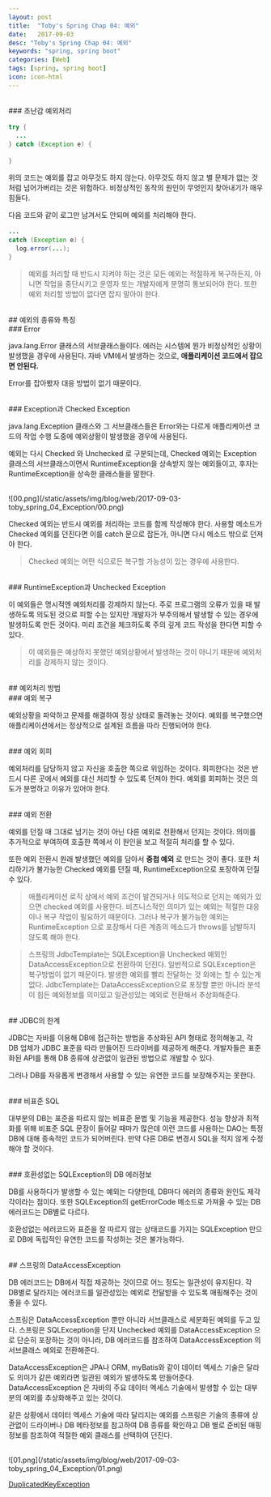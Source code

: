 ```yaml
---
layout: post
title:  "Toby's Spring Chap 04: 예외"
date:   2017-09-03
desc: "Toby's Spring Chap 04: 예외"
keywords: "spring, spring boot"
categories: [Web]
tags: [spring, spring boot]
icon: icon-html
---
```


<br>
### 초난감 예외처리

~~~java
try {
  ...
} catch (Exception e) {

}
~~~

위의 코드는 예외를 잡고 아무것도 하지 않는다. 아무것도 하지 않고 별 문제가 없는 것처럼 넘어가버리는 것은 위험하다.
비정상적인 동작의 원인이 무엇인지 찾아내기가 매우 힘들다.

다음 코드와 같이 로그만 남겨서도 안되며 예외를 처리해야 한다.
~~~java
...
catch (Exception e) {
  log.error(...);
}
~~~

> 예외를 처리할 때 반드시 지켜야 하는 것은 모든 예외는 적절하게 복구하든지, 아니면 작업을 중단시키고 운영자 또는 개발자에게 분명히 통보되어야 한다. 또한 예외 처리할 방법이 없다면 잡지 말아야 한다.

<br>
## 예외의 종류와 특징

<br>
### Error

java.lang.Error 클래스의 서브클래스들이다. 에러는 시스템에 뭔가 비정상적인 상황이 발생했을 경우에 사용된다. 자바 VM에서 발생하는 것으로, **애플리케이션 코드에서 잡으면 안된다.**

Error를 잡아봤자 대응 방법이 없기 때문이다.

<br>
### Exception과 Checked Exception

java.lang.Exception 클래스와 그 서브클래스들은 Error와는 다르게 애플리케이션 코드의 작업 수행 도중에 예외상황이 발생했을 경우에 사용된다.

예외는 다시 Checked 와 Unchecked 로 구분되는데, Checked 예외는 Exception 클래스의 서브클래스이면서 RuntimeException을 상속받지 않는 예외들이고, 후자는 RuntimeException을 상속한 클래스들을 말한다.

<br>
![00.png](/static/assets/img/blog/web/2017-09-03-toby_spring_04_Exception/00.png)

Checked 예외는 반드시 예외를 처리하는 코드를 함께 작성해야 한다. 사용할 메소드가 Checked 예외를 던진다면 이를 catch 문으로 잡든가, 아니면 다시 메소드 밖으로 던져야 한다.

> Checked 예외는 어떤 식으로든 복구할 가능성이 있는 경우에 사용한다.

<br>
### RuntimeException과 Unchecked Exception

이 예외들은 명시적엔 예외처리를 강제하지 않는다. 주로 프로그램의 오류가 있을 때 발생하도록 의도된 것으로 피할 수는 있지만 개발자가 부주의해서 발생할 수 있는 경우에 발생하도록 만든 것이다. 미리 조건을 체크하도록 주의 깊게 코드 작성을 한다면 피할 수 있다.

> 이 예외들은 예상하지 못했던 예외상황에서 발생하는 것이 아니기 때문에 예외처리를 강제하지 않는 것이다.

<br>
## 예외처리 방법

<br>
### 예외 복구

예외상황을 파악하고 문제를 해결하여 정상 상태로 돌려놓는 것이다. 예외를 복구했으면 애플리케이션에서는 정상적으로 설계된 흐름을 따라 진행되어야 한다.

<br>
### 예외 회피

예외처리를 담당하지 않고 자신을 호출한 쪽으로 위임하는 것이다. 회피한다는 것은 반드시 다른 곳에서 예외를 대신 처리할 수 있도록 던져야 한다. 예외를 회피하는 것은 의도가 분명하고 이유가 있어야 한다.

<br>
### 예외 전환

예외를 던질 때 그대로 넘기는 것이 아닌 다른 예외로 전환해서 던지는 것이다. 의미를 추가적으로 부여하여 호출한 쪽에서 이 원인을 보고 적절히 처리를 할 수 있다.

또한 예외 전환시 원래 발생했던 예외를 담아서 **중첩 예외** 로 만드는 것이 좋다. 또한 처리하기가 불가능한 Checked 예외를 던질 때, RuntimeException으로 포장하여 던질 수 있다.

> 애플리케이션 로직 상에서 예외 조건이 발견되거나 의도적으로 던지는 예외가 있으면 checked 예외를 사용한다. 비즈니스적인 의미가 있는 예외는 적절한 대응이나 복구 작업이 필요하기 때문이다. 그러나 복구가 불가능한 예외는 RuntimeException 으로 포장해서 다른 계층의 메소드가 throws를 남발하지 않도록 해야 한다.

> 스프링의 JdbcTemplate는 SQLException을 Unchecked 예외인 DataAccessException으로 전환하여 던진다. 일반적으로 SQLException은 복구방법이 없기 때문이다. 발생한 예외를 빨리 전달하는 것 외에는 할 수 있는게 없다. JdbcTemplate는 DataAccessException으로 포장할 뿐만 아니라 분석이 힘든 예외정보를 의미있고 일관성있는 예외로 전환해서 추상화해준다.

<br>
## JDBC의 한계

JDBC는 자바를 이용해 DB에 접근하는 방법을 추상화된 API 형태로 정의해놓고, 각 DB 업체가 JDBC 표준을 따라 만들어진 드라이버를 제공하게 해준다. 개발자들은 표준화된 API를 통해 DB 종류에 상관없이 일관된 방법으로 개발할 수 있다.

그러나 DB를 자유롭게 변경해서 사용할 수 있는 유연한 코드를 보장해주지는 못한다.

<br>
### 비표준 SQL

대부분의 DB는 표준을 따르지 않는 비표준 문법 및 기능을 제공한다. 성능 향상과 최적화를 위해 비표준 SQL 문장이 들어갈 때마가 많은데 이런 코드를 사용하는 DAO는 특정 DB에 대해 종속적인 코드가 되어버린다. 만약 다른 DB로 변경시 SQL을 적지 않게 수정해야 할 것이다.

<br>
### 호환성없는 SQLException의 DB 에러정보

DB를 사용하다가 발생할 수 있는 예외는 다양한데, DB마다 에러의 종류와 원인도 제각각이라는 점이다.
또한 SQLException의 getErrorCode 메소드로 가져올 수 있는 DB 에러코드는 DB별로 다르다.

호환성없는 에러코드와 표준을 잘 따르지 않는 상태코드를 가지는 SQLException 만으로 DB에 독립적인 유연한 코드를 작성하는 것은 불가능하다.

<br>
## 스프링의 DataAccessException

DB 에러코드는 DB에서 직접 제공하는 것이므로 어느 정도는 일관성이 유지된다. 각 DB별로 달라지는 에러코드를 일관성있는 예외로 전달받을 수 있도록 매핑해주는 것이 좋을 수 있다.

스프링은 DataAccessException 뿐만 아니라 서브클래스로 세분화된 예외를 두고 있다. 스프링은 SQLException을 단지 Unchecked 예외를 DataAccessException 으로 단순히 포장하는 것이 아니라, DB 에러코드를 참조하여 DataAccessException 의 서브클래스 예외로 전환해준다.

DataAccessException은 JPA나 ORM, myBatis와 같이 데이터 엑세스 기술은 달라도 의미가 같은 예외라면 일관된 예외가 발생하도록 만들어준다. DataAccessException 은 자바의 주요 데이터 엑세스 기술에서 발생할 수 있는 대부분의 예외를 추상화해주고 있는 것이다.

같은 상황에서 데이터 엑세스 기술에 따라 달리지는 예외를 스프링은 기술의 종류에 상관없이 드라이버나 DB 메타정보를 참고하여 DB 종류를 확인하고 DB 별로 준비된 매핑정보를 참조하여 적절한 예외 클래스를 선택하여 던진다.

<br>
![01.png](/static/assets/img/blog/web/2017-09-03-toby_spring_04_Exception/01.png)

[DuplicatedKeyException](https://github.com/dhsim86/tobys_spring_study/commit/3edfa61cabf6015d457c14f0e89ada508451690d)
